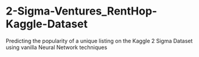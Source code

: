 # 2-Sigma-Ventures_RentHop-Kaggle-Dataset
Predicting the popularity of a unique listing on the Kaggle 2 Sigma Dataset using vanilla Neural Network techniques
